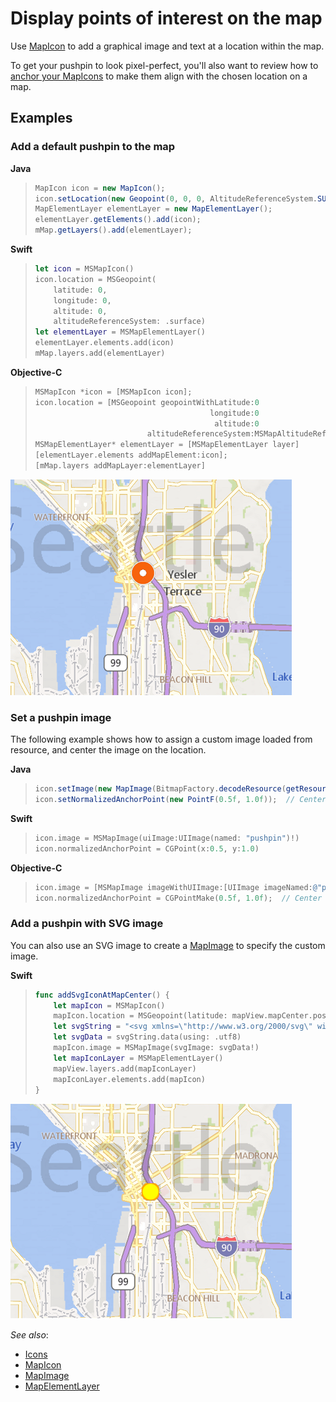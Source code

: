 # Display points of interest on the map

Use [MapIcon](../map-control-api/MapIcon-class.md) to add a graphical image and text at a
location within the map.

To get your pushpin to look pixel-perfect, you'll also want to review how to [anchor your MapIcons](anchoring-mapIcons.md) to make them
align with the chosen location on a map.

## Examples

### Add a default pushpin to the map

**Java**

>```Java
> MapIcon icon = new MapIcon();
> icon.setLocation(new Geopoint(0, 0, 0, AltitudeReferenceSystem.SURFACE));
> MapElementLayer elementLayer = new MapElementLayer();
> elementLayer.getElements().add(icon);
> mMap.getLayers().add(elementLayer);
>```

**Swift**

>```swift
> let icon = MSMapIcon()
> icon.location = MSGeopoint(
>     latitude: 0,
>     longitude: 0,
>     altitude: 0,
>     altitudeReferenceSystem: .surface)
> let elementLayer = MSMapElementLayer()
> elementLayer.elements.add(icon)
> mMap.layers.add(elementLayer)
>```

**Objective-C**

>```objectivec
> MSMapIcon *icon = [MSMapIcon icon];
> icon.location = [MSGeopoint geopointWithLatitude:0
>                                        longitude:0
>                                         altitude:0
>                          altitudeReferenceSystem:MSMapAltitudeReferenceSystemSurface];
> MSMapElementLayer* elementLayer = [MSMapElementLayer layer]
> [elementLayer.elements addMapElement:icon];
> [mMap.layers addMapLayer:elementLayer]
>```

![Default icon](media/icons-default.png)

### Set a pushpin image

The following example shows how to assign a custom image loaded from resource, and center the image on the location.

**Java**

>```Java
> icon.setImage(new MapImage(BitmapFactory.decodeResource(getResources(), imageIndex)));
> icon.setNormalizedAnchorPoint(new PointF(0.5f, 1.0f));  // Center against the bottom of the image
>```

**Swift**

>```swift
> icon.image = MSMapImage(uiImage:UIImage(named: "pushpin")!)
> icon.normalizedAnchorPoint = CGPoint(x:0.5, y:1.0)
>```

**Objective-C**

>```objectivec
> icon.image = [MSMapImage imageWithUIImage:[UIImage imageNamed:@"pushpin"]];
> icon.normalizedAnchorPoint = CGPointMake(0.5f, 1.0f);  // Center against the bottom of the image
>```

### Add a pushpin with SVG image

You can also use an SVG image to create a [MapImage](../map-control-api/MapImage-class.md) to specify the custom image.

**Swift**

>```swift
> func addSvgIconAtMapCenter() {
>     let mapIcon = MSMapIcon()
>     mapIcon.location = MSGeopoint(latitude: mapView.mapCenter.position.latitude, longitude: mapView.mapCenter.position.longitude)
>     let svgString = "<svg xmlns=\"http://www.w3.org/2000/svg\" width=\"50\" height=\"50\"><circle cx=\"25\" cy=\"25\" r=\"20\" stroke=\"orange\" stroke-width=\"4\" fill=\"yellow\" /></svg>"
>     let svgData = svgString.data(using: .utf8)
>     mapIcon.image = MSMapImage(svgImage: svgData!)
>     let mapIconLayer = MSMapElementLayer()
>     mapView.layers.add(mapIconLayer)
>     mapIconLayer.elements.add(mapIcon)
> }
>```

![SVG Icon](media/icons-svg.png)

_See also_:
* [Icons](map-icons.md)
* [MapIcon](../map-control-api/MapIcon-class.md)
* [MapImage](../map-control-api/MapImage-class.md)
* [MapElementLayer](../map-control-api/MapElementLayer-class.md)
